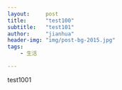 ```yaml
---
layout:     post
title:      "test100"
subtitle:   "test101"
author:     "jianhua"
header-img: "img/post-bg-2015.jpg"
tags:
    - 生活

---
```


test1001